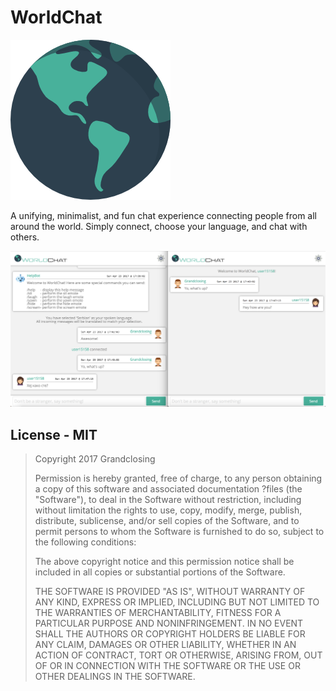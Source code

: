 
# WorldChat

![WorldChat](/public/assets/world.png)

A unifying, minimalist, and fun chat experience connecting people from all around the world. Simply connect, choose your language, and chat with others. 

![Example](/screenshots/img5.png)

## License - MIT

> Copyright 2017 Grandclosing
>
>Permission is hereby granted, free of charge, to any person obtaining a copy of this software and associated documentation ?files (the "Software"), to deal in the Software without restriction, including without limitation the rights to use, copy, modify, merge, publish, distribute, sublicense, and/or sell copies of the Software, and to permit persons to whom the Software is furnished to do so, subject to the following conditions:
>
>The above copyright notice and this permission notice shall be included in all copies or substantial portions of the Software.
>
>THE SOFTWARE IS PROVIDED "AS IS", WITHOUT WARRANTY OF ANY KIND, EXPRESS OR IMPLIED, INCLUDING BUT NOT LIMITED TO THE WARRANTIES OF MERCHANTABILITY, FITNESS FOR A PARTICULAR PURPOSE AND NONINFRINGEMENT. IN NO EVENT SHALL THE AUTHORS OR COPYRIGHT HOLDERS BE LIABLE FOR ANY CLAIM, DAMAGES OR OTHER LIABILITY, WHETHER IN AN ACTION OF CONTRACT, TORT OR OTHERWISE, ARISING FROM, OUT OF OR IN CONNECTION WITH THE SOFTWARE OR THE USE OR OTHER DEALINGS IN THE SOFTWARE.
